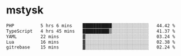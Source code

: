 # mstysk

<!--START_SECTION:waka-->

```txt
PHP          5 hrs 6 mins    ███████████░░░░░░░░░░░░░░   44.42 %
TypeScript   4 hrs 45 mins   ██████████▒░░░░░░░░░░░░░░   41.37 %
YAML         22 mins         ▓░░░░░░░░░░░░░░░░░░░░░░░░   03.24 %
Lua          16 mins         ▓░░░░░░░░░░░░░░░░░░░░░░░░   02.38 %
gitrebase    15 mins         ▓░░░░░░░░░░░░░░░░░░░░░░░░   02.24 %
```

<!--END_SECTION:waka-->
